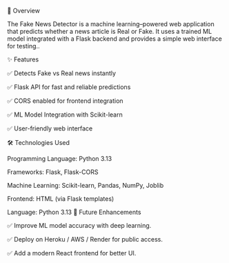 📖 Overview

The Fake News Detector is a machine learning–powered web application that predicts whether a news article is Real or Fake.
It uses a trained ML model integrated with a Flask backend and provides a simple web interface for testing..

✨ Features

✅ Detects Fake vs Real news instantly

✅ Flask API for fast and reliable predictions

✅ CORS enabled for frontend integration

✅ ML Model Integration with Scikit-learn

✅ User-friendly web interface

🛠️ Technologies Used

Programming Language: Python 3.13

Frameworks: Flask, Flask-CORS

Machine Learning: Scikit-learn, Pandas, NumPy, Joblib

Frontend: HTML (via Flask templates)

Language: Python 3.13
📌 Future Enhancements

✅ Improve ML model accuracy with deep learning.

✅ Deploy on Heroku / AWS / Render for public access.

✅ Add a modern React frontend for better UI.
